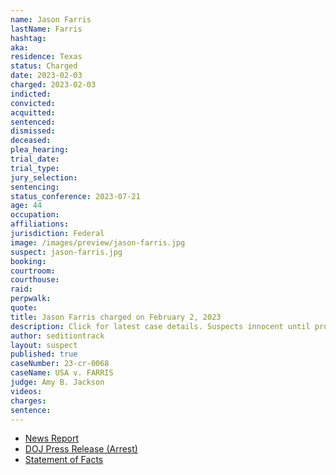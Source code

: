 ```yaml
---
name: Jason Farris
lastName: Farris
hashtag:
aka:
residence: Texas
status: Charged
date: 2023-02-03
charged: 2023-02-03
indicted:
convicted:
acquitted:
sentenced:
dismissed:
deceased:
plea_hearing:
trial_date:
trial_type:
jury_selection:
sentencing:
status_conference: 2023-07-21
age: 44
occupation:
affiliations:
jurisdiction: Federal
image: /images/preview/jason-farris.jpg
suspect: jason-farris.jpg
booking:
courtroom:
courthouse:
raid:
perpwalk:
quote:
title: Jason Farris charged on February 2, 2023
description: Click for latest case details. Suspects innocent until proven guilty.
author: seditiontrack
layout: suspect
published: true
caseNumber: 23-cr-0068
caseName: USA v. FARRIS
judge: Amy B. Jackson
videos:
charges:
sentence:
---
```

- [News Report](https://www.wfaa.com/article/news/local/arlington-man-charged-jan-6-capitol-riot/287-cd3faf32-194d-4733-9769-ec4ec453e79d)
- [DOJ Press Release (Arrest)](https://www.justice.gov/usao-dc/pr/texas-man-arrested-felony-charges-actions-during-jan-6-capitol-breach)
- [Statement of Facts](https://storage.courtlistener.com/recap/gov.uscourts.dcd.252932/gov.uscourts.dcd.252932.1.1.pdf)
